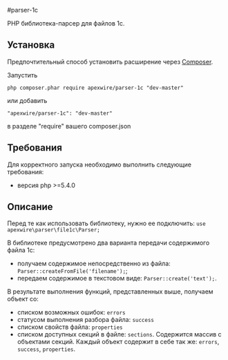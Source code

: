 #parser-1c

PHP библиотека-парсер для файлов 1с. 


## Установка

Предпочтительный способ установить расширение через [Composer](http://getcomposer.org/).

Запустить

	php composer.phar require apexwire/parser-1c "dev-master"

или добавить

	"apexwire/parser-1c": "dev-master"

в разделе "require" вашего composer.json

## Требования

Для корректного запуска необходимо выполнить следующие требования:

* версия php >=5.4.0


## Описание

Перед те как использовать библиотеку, нужно ее подключить: `use apexwire\parser\file1c\Parser;`  

В библиотеке предусмотрено два варианта передачи содержимого файла 1с:

* получаем содержимое непосредственно из файла: `Parser::createFromFile('filename');`;
* передаем содержимое в текстовом виде: `Parser::create('text');`.

В результате выполнения функций, представленных выше, получаем объект со:

- списком возможных ошибок: `errors`
- статусом выполнения разбора файла: `success`
- списком свойств файла: `properties`
- списком доступных секций в файле: `sections`. Содержится массив с объектами секций. Каждый объект содержит в себе так же: `errors`, `success`, `properties`.